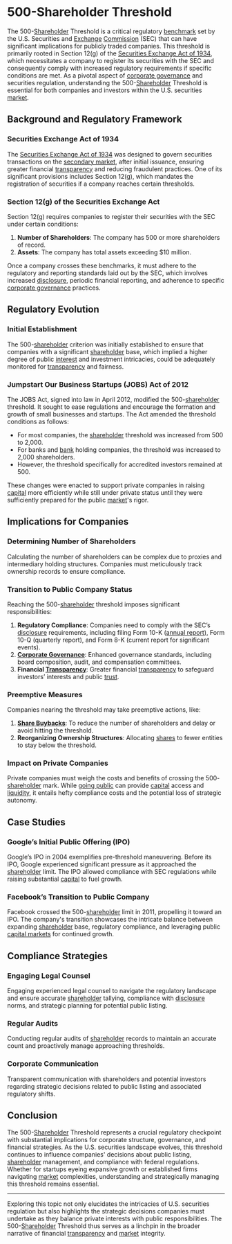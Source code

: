 # 500-Shareholder Threshold

The 500-[Shareholder](../s/shareholder.md) Threshold is a critical regulatory [benchmark](../b/benchmark.md) set by the U.S. Securities and [Exchange](../e/exchange.md) [Commission](../c/commission.md) (SEC) that can have significant implications for publicly traded companies. This threshold is primarily rooted in Section 12(g) of the [Securities Exchange Act of 1934](../s/securities_exchange_act_of_1934.md), which necessitates a company to register its securities with the SEC and consequently comply with increased regulatory requirements if specific conditions are met. As a pivotal aspect of [corporate governance](../c/corporate_governance.md) and securities regulation, understanding the 500-[Shareholder](../s/shareholder.md) Threshold is essential for both companies and investors within the U.S. securities [market](../m/market.md).

## Background and Regulatory Framework

### Securities Exchange Act of 1934

The [Securities Exchange Act of 1934](../s/securities_exchange_act_of_1934.md) was designed to govern securities transactions on the [secondary market](../s/secondary_market.md), after initial issuance, ensuring greater financial [transparency](../t/transparency.md) and reducing fraudulent practices. One of its significant provisions includes Section 12(g), which mandates the registration of securities if a company reaches certain thresholds.

### Section 12(g) of the Securities Exchange Act

Section 12(g) requires companies to register their securities with the SEC under certain conditions:

1. **Number of Shareholders**: The company has 500 or more shareholders of record.
2. **Assets**: The company has total assets exceeding $10 million.

Once a company crosses these benchmarks, it must adhere to the regulatory and reporting standards laid out by the SEC, which involves increased [disclosure](../d/disclosure.md), periodic financial reporting, and adherence to specific [corporate governance](../c/corporate_governance.md) practices.

## Regulatory Evolution

### Initial Establishment

The 500-[shareholder](../s/shareholder.md) criterion was initially established to ensure that companies with a significant [shareholder](../s/shareholder.md) base, which implied a higher degree of public [interest](../i/interest.md) and investment intricacies, could be adequately monitored for [transparency](../t/transparency.md) and fairness.

### Jumpstart Our Business Startups (JOBS) Act of 2012

The JOBS Act, signed into law in April 2012, modified the 500-[shareholder](../s/shareholder.md) threshold. It sought to ease regulations and encourage the formation and growth of small businesses and startups. The Act amended the threshold conditions as follows:

- For most companies, the [shareholder](../s/shareholder.md) threshold was increased from 500 to 2,000.
- For banks and [bank](../b/bank.md) holding companies, the threshold was increased to 2,000 shareholders.
- However, the threshold specifically for accredited investors remained at 500.

These changes were enacted to support private companies in raising [capital](../c/capital.md) more efficiently while still under private status until they were sufficiently prepared for the public [market](../m/market.md)'s rigor.

## Implications for Companies

### Determining Number of Shareholders

Calculating the number of shareholders can be complex due to proxies and intermediary holding structures. Companies must meticulously track ownership records to ensure compliance.

### Transition to Public Company Status

Reaching the 500-[shareholder](../s/shareholder.md) threshold imposes significant responsibilities:

1. **Regulatory Compliance**: Companies need to comply with the SEC’s [disclosure](../d/disclosure.md) requirements, including filing Form 10-K ([annual report](../a/annual_report.md)), Form 10-Q (quarterly report), and Form 8-K (current report for significant events).
2. **[Corporate Governance](../c/corporate_governance.md)**: Enhanced governance standards, including board composition, audit, and compensation committees.
3. **Financial [Transparency](../t/transparency.md)**: Greater financial [transparency](../t/transparency.md) to safeguard investors’ interests and public [trust](../t/trust.md).

### Preemptive Measures

Companies nearing the threshold may take preemptive actions, like:

1. **[Share Buybacks](../s/share_buybacks.md)**: To reduce the number of shareholders and delay or avoid hitting the threshold.
2. **Reorganizing Ownership Structures**: Allocating [shares](../s/shares.md) to fewer entities to stay below the threshold.

### Impact on Private Companies

Private companies must weigh the costs and benefits of crossing the 500-[shareholder](../s/shareholder.md) mark. While [going public](../g/going_public.md) can provide [capital](../c/capital.md) access and [liquidity](../l/liquidity.md), it entails hefty compliance costs and the potential loss of strategic autonomy.

## Case Studies

### Google’s Initial Public Offering (IPO)

Google’s IPO in 2004 exemplifies pre-threshold maneuvering. Before its IPO, Google experienced significant pressure as it approached the [shareholder](../s/shareholder.md) limit. The IPO allowed compliance with SEC regulations while raising substantial [capital](../c/capital.md) to fuel growth.

### Facebook’s Transition to Public Company

Facebook crossed the 500-[shareholder](../s/shareholder.md) limit in 2011, propelling it toward an IPO. The company's transition showcases the intricate balance between expanding [shareholder](../s/shareholder.md) base, regulatory compliance, and leveraging public [capital markets](../c/capital_markets.md) for continued growth.

## Compliance Strategies

### Engaging Legal Counsel

Engaging experienced legal counsel to navigate the regulatory landscape and ensure accurate [shareholder](../s/shareholder.md) tallying, compliance with [disclosure](../d/disclosure.md) norms, and strategic planning for potential public listing.

### Regular Audits

Conducting regular audits of [shareholder](../s/shareholder.md) records to maintain an accurate count and proactively manage approaching thresholds.

### Corporate Communication

Transparent communication with shareholders and potential investors regarding strategic decisions related to public listing and associated regulatory shifts.

## Conclusion

The 500-[Shareholder](../s/shareholder.md) Threshold represents a crucial regulatory checkpoint with substantial implications for corporate structure, governance, and financial strategies. As the U.S. securities landscape evolves, this threshold continues to influence companies' decisions about public listing, [shareholder](../s/shareholder.md) management, and compliance with federal regulations. Whether for startups eyeing expansive growth or established firms navigating [market](../m/market.md) complexities, understanding and strategically managing this threshold remains essential.

---

Exploring this topic not only elucidates the intricacies of U.S. securities regulation but also highlights the strategic decisions companies must undertake as they balance private interests with public responsibilities. The 500-[Shareholder](../s/shareholder.md) Threshold thus serves as a linchpin in the broader narrative of financial [transparency](../t/transparency.md) and [market](../m/market.md) integrity.